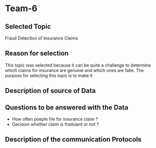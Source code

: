 # Team-6

## Selected Topic
Fraud Detection of Insurance Claims 


## Reason for selection 
This topic was selected because it can be quite a challenge to determine which claims for insurance are genuine and which ones are fake. The purpose for selecting this topic is to make it 


## Description of source of Data


## Questions to be answered with the Data 

- How often poeple file for insurance claim ?
- Decision whether claim is fradulant or not ?


## Description of the communication Protocols 

